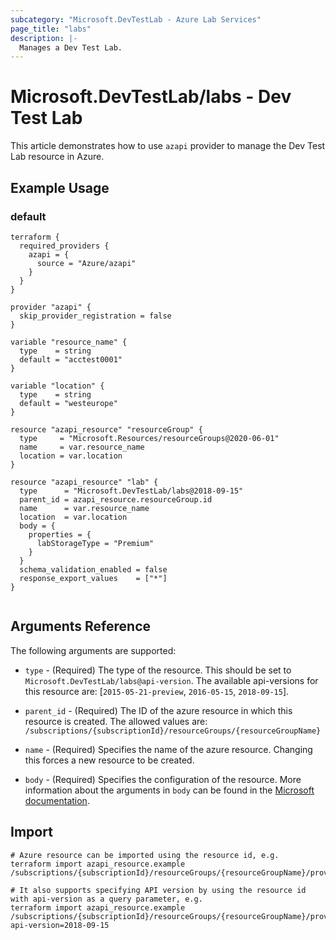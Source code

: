 ```yaml
---
subcategory: "Microsoft.DevTestLab - Azure Lab Services"
page_title: "labs"
description: |-
  Manages a Dev Test Lab.
---
```


# Microsoft.DevTestLab/labs - Dev Test Lab

This article demonstrates how to use `azapi` provider to manage the Dev Test Lab resource in Azure.

## Example Usage

### default

```hcl
terraform {
  required_providers {
    azapi = {
      source = "Azure/azapi"
    }
  }
}

provider "azapi" {
  skip_provider_registration = false
}

variable "resource_name" {
  type    = string
  default = "acctest0001"
}

variable "location" {
  type    = string
  default = "westeurope"
}

resource "azapi_resource" "resourceGroup" {
  type     = "Microsoft.Resources/resourceGroups@2020-06-01"
  name     = var.resource_name
  location = var.location
}

resource "azapi_resource" "lab" {
  type      = "Microsoft.DevTestLab/labs@2018-09-15"
  parent_id = azapi_resource.resourceGroup.id
  name      = var.resource_name
  location  = var.location
  body = {
    properties = {
      labStorageType = "Premium"
    }
  }
  schema_validation_enabled = false
  response_export_values    = ["*"]
}


```



## Arguments Reference

The following arguments are supported:

* `type` - (Required) The type of the resource. This should be set to `Microsoft.DevTestLab/labs@api-version`. The available api-versions for this resource are: [`2015-05-21-preview`, `2016-05-15`, `2018-09-15`].

* `parent_id` - (Required) The ID of the azure resource in which this resource is created. The allowed values are:  
  `/subscriptions/{subscriptionId}/resourceGroups/{resourceGroupName}`

* `name` - (Required) Specifies the name of the azure resource. Changing this forces a new resource to be created.

* `body` - (Required) Specifies the configuration of the resource. More information about the arguments in `body` can be found in the [Microsoft documentation](https://learn.microsoft.com/en-us/azure/templates/Microsoft.DevTestLab/labs?pivots=deployment-language-terraform).

## Import

 ```shell
 # Azure resource can be imported using the resource id, e.g.
 terraform import azapi_resource.example /subscriptions/{subscriptionId}/resourceGroups/{resourceGroupName}/providers/Microsoft.DevTestLab/labs/{resourceName}
 
 # It also supports specifying API version by using the resource id with api-version as a query parameter, e.g.
 terraform import azapi_resource.example /subscriptions/{subscriptionId}/resourceGroups/{resourceGroupName}/providers/Microsoft.DevTestLab/labs/{resourceName}?api-version=2018-09-15
 ```
